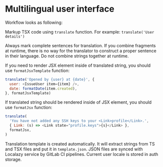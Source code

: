# Multilingual user interface

Workflow looks as following:

Markup TSX code using `translate` function. For example:
 `translate('User details')`

Always mark complete sentences for translation. If you combine fragments at runtime, there is no way for the translator to construct a proper sentence in their language. Do not combine strings together at runtime.

If you need to render JSX element inside of translated string, you should use `formatJsxTemplate` function:

```javascript
translate('Opened by {user} at {date}', {
  user: <IssueUser item={item} />,
  date: formatDate(item.created),
}, formatJsxTemplate)
```

If translated string should be rendered inside of JSX element, you should use `formatJsx` function:

```javascript
translate(
  'You have not added any SSH keys to your <Link>profile</Link>.',
  { Link: (s) => <Link state="profile.keys">{s}</Link> },
  formatJsx,
)
```

Translation template is created automatically. It will extract strings from TS and TSX files and put it in `template.json`. JSON files are synced with Localazy service by GitLab CI pipelines. Current user locale is stored in auth storage.
